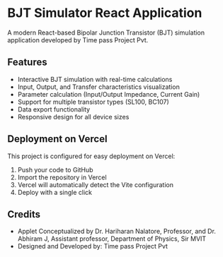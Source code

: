 # BJT Simulator React Application

A modern React-based Bipolar Junction Transistor (BJT) simulation application developed by Time pass Project Pvt.

## Features

- Interactive BJT simulation with real-time calculations
- Input, Output, and Transfer characteristics visualization
- Parameter calculation (Input/Output Impedance, Current Gain)
- Support for multiple transistor types (SL100, BC107)
- Data export functionality
- Responsive design for all device sizes

## Deployment on Vercel

This project is configured for easy deployment on Vercel:

1. Push your code to GitHub
2. Import the repository in Vercel
3. Vercel will automatically detect the Vite configuration
4. Deploy with a single click

## Credits

- Applet Conceptualized by Dr. Hariharan Nalatore, Professor, and Dr. Abhiram J, Assistant professor, Department of Physics, Sir MVIT
- Designed and Developed by: Time pass Project Pvt

